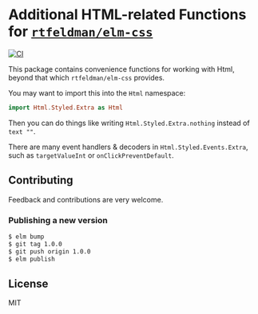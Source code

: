 # Additional HTML-related Functions for [`rtfeldman/elm-css`](https://github.com/rtfeldman/elm-css)

[![CI](https://github.com/ken-matsui/html-styled-extra/actions/workflows/elm.yml/badge.svg)](https://github.com/ken-matsui/html-styled-extra/actions/workflows/elm.yml)

This package contains convenience functions for working with Html, beyond that
which `rtfeldman/elm-css` provides.

You may want to import this into the `Html` namespace:

```elm
import Html.Styled.Extra as Html
```

Then you can do things like writing `Html.Styled.Extra.nothing` instead of `text ""`.

There are many event handlers & decoders in `Html.Styled.Events.Extra`, such as
`targetValueInt` or `onClickPreventDefault`.

## Contributing

Feedback and contributions are very welcome.

### Publishing a new version

```sh
$ elm bump
$ git tag 1.0.0
$ git push origin 1.0.0
$ elm publish
```

## License

MIT

